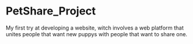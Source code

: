 # PetShare_Project
 My first try at developing a website, witch involves a web platform that unites people that want new puppys with people that want to share one.
